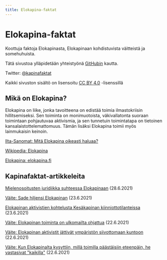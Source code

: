 ```yaml
---
title: Elokapina-faktat
---
```


# Elokapina-faktat

Koottuja faktoja Elokapinasta, Elokapinaan kohdistuvista väitteistä ja somehuhuista.

Tätä sivustoa ylläpidetään yhteistyönä [GitHubin](https://github.com/deepmouse/kapinafaktat) kautta.

Twitter: [@kapinafaktat](https://twitter.com/kapinafaktat)

Kaikki sivuston sisältö on lisensoitu [CC BY 4.0](https://github.com/deepmouse/kapinafaktat/blob/main/LICENSING.md) -lisenssillä

## Mikä on Elokapina?

Elokapina on liike, jonka tavoitteena on edistää toimia ilmastokriisin hillitsemiseksi. Sen toiminta on monimuotoista, väkivallatonta suoraan toimintaan pohjautuvaa aktivismia, ja sen tunnetuin toimintatapa on tietoinen kansalaistottelemattomuus. Tämän lisäksi Elokapina toimii myös lainmukaisin keinoin.

[Ilta-Sanomat: Mitä Elokapina oikeasti haluaa?](https://www.is.fi/kotimaa/art-2000008071600.html)

[Wikipedia: Elokapina](https://fi.wikipedia.org/wiki/Elokapina)

[Elokapina: elokapina.fi](https://elokapina.fi/)

## Kapinafaktat-artikkeleita

[Mielenosoitusten juridiikka suhteessa Elokapinaan](/kapinafaktat/juridiikka) (28.6.2021)

[Väite: Sade hiljensi Elokapinan](/kapinafaktat/sade-hiljensi) (23.6.2021)

[Elokapinan aktivistien kohtelusta Kesäkapinan kiinniottotilanteissa](/kapinafaktat/kiinniotettujen-kohtelu) (23.6.2021)

[Väite: Elokapinan toiminta on ulkomailta ohjattua](/kapinafaktat/ulkomailta-ohjattua) (22.6.2021)

[Väite: Elokapinan aktivistit jättivät ympäristön siivottomaan kuntoon](/kapinafaktat/roskaus) (22.6.2021)

[Väite: Kun Elokapinalta kysyttiin, millä toimilla päästäisiin eteenpäin, he vastasivat "kaikilla"](/kapinafaktat/kaikilla) (22.6.2021)
